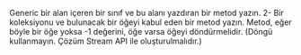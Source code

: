 Generic bir alan içeren bir sınıf ve bu alanı yazdıran bir metod yazın. 
2- Bir koleksiyonu ve bulunacak bir öğeyi kabul eden bir metod yazın. Metod, eğer böyle bir öğe yoksa -1 değerini, öğe varsa öğeyi döndürmelidir. (Döngü kullanmayın. Çözüm Stream API ile oluşturulmalıdır.) 
